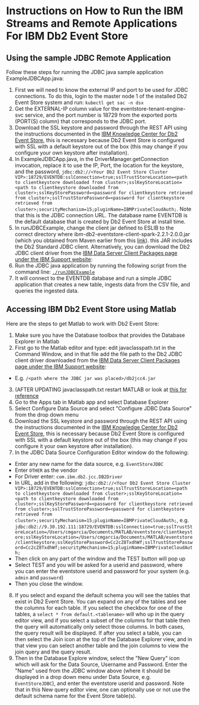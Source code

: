 # Instructions on How to Run the IBM Streams and Remote Applications For IBM Db2 Event Store

## Using the sample JDBC Remote Application

Follow these steps for running the JDBC java sample application ExampleJDBCApp.java:
1. First we will need to know the external IP and port to be used for JDBC connections. To do this, login to the master node 1 of the installed Db2 Event Store system and run: `kubectl get sac -n dsx`
2. Get the EXTERNAL-IP column value for the eventstore-tenant-engine-svc service, and the port number is 18729 from the exported ports (PORT(S) column) that corresponds to the JDBC port.
3. Download the SSL keystore and password through the REST API using the instructions documented in the [IBM Knowledge Center for Db2 Event Store](https://www.ibm.com/support/knowledgecenter/en/SSGNPV_2.0.0/develop/rest-api.html), this is necessary because Db2 Event Store is configured with SSL with a default keystore out of the box (this may change if you configure your own keystore after installation).
4. In ExampleJDBCApp.java, in the DriverManager.getConnection invocation, replace it to use the IP, Port, the location for the keystore, and the password, `jdbc:db2://<Your Db2 Event Store Cluster VIP>:18729/EVENTDB:sslConnection=true;sslTrustStoreLocation=<path to clientkeystore downloaded from cluster>;sslKeyStoreLocation=<path to clientkeystore downloaded from cluster>;sslKeyStorePassword=<password for clientkeystore retrieved from cluster>;sslTrustStorePassword=<password for clientkeystore retrieved from cluster>;securityMechanism=15;pluginName=IBMPrivateCloudAuth;`. Note that this is the JDBC connection URL. The database name EVENTDB is the default database that is created by Db2 Event Store at install time.
5. In runJDBCExample, change the client jar defined to ESLIB to the correct directory where ibm-db2-eventstore-client-spark-2.2.1-2.0.0.jar (which you obtained from Maven earlier from this [link](https://mvnrepository.com/artifact/com.ibm.event/ibm-db2-eventstore-client-spark-2.2.1)). this JAR includes the Db2 Standard JDBC client. Alternatively, you can download the Db2 JDBC client driver from the [IBM Data Server Client Packages page under the IBM Support website](https://www-01.ibm.com/support/docview.wss?uid=swg21385217):
6. Run the JDBC java application by running the following script from the command line: [`./runJDBCExample`](runJDBCExample)
7. It will connect to the EVENTDB database and run a simple JDBC application that creates a new table, ingests data from the CSV file, and queries the ingested data.

## Accessing IBM Db2 Event Store using Matlab

Here are the steps to get Matlab to work with Db2 Event Store:
1. Make sure you have the Database toolbox that provides the Database Explorer in Matlab
2. First go to the Matlab editor and type: edit javaclasspath.txt in the Command Window, and in that file add the file path to the Db2 JDBC client driver downloaded from the [IBM Data Server Client Packages page under the IBM Support website](https://www-01.ibm.com/support/docview.wss?uid=swg21385217):
  * E.g. `/<path where the JDBC jar was placed>/db2jcc4.jar`
3. (AFTER UPDATING javaclasspath.txt restart MATLAB or look at [this for reference](https://www.mathworks.com/matlabcentral/answers/103763-why-does-the-contents-of-javaclasspath-txt-not-get-added-to-the-static-class-path-when-i-double-clic)
4. Go to the Apps tab in Matlab app and select Database Explorer
5. Select Configure Data Source and select "Configure JDBC Data Source" from the drop down menu
6. Download the SSL keystore and password through the REST API using the instructions documented in the [IBM Knowledge Center for Db2 Event Store](https://www.ibm.com/support/knowledgecenter/en/SSGNPV_2.0.0/develop/rest-api.html), this is necessary because Db2 Event Store is configured with SSL with a default keystore out of the box (this may change if you configure it your own keystore after installation).
7. In the JDBC Data Source Configuration Editor window do the following:
  * Enter any new name for the data source, e.g. `EventStoreJDBC`
  * Enter `OTHER` as the vendor
  * For Driver enter: `com.ibm.db2.jcc.DB2Driver`
  * In URL, add in the following: `jdbc:db2://<Your Db2 Event Store Cluster VIP>:18729/EVENTDB:sslConnection=true;sslTrustStoreLocation=<path to clientkeystore downloaded from cluster>;sslKeyStoreLocation=<path to clientkeystore downloaded from cluster>;sslKeyStorePassword=<password for clientkeystore retrieved from cluster>;sslTrustStorePassword=<password for clientkeystore retrieved from cluster>;securityMechanism=15;pluginName=IBMPrivateCloudAuth;`, e.g. `jdbc:db2://9.30.192.111:18729/EVENTDB:sslConnection=true;sslTrustStoreLocation=/Users/cmgarcia/Documents/MATLAB/eventstore/clientkeystore;sslKeyStoreLocation=/Users/cmgarcia/Documents/MATLAB/eventstore/clientkeystore;sslKeyStorePassword=Cc2cZ8TxdhWf;sslTrustStorePassword=Cc2cZ8TxdhWf;securityMechanism=15;pluginName=IBMPrivateCloudAuth;`
  * Then click on any part of the window and the TEST button will pop up
  * Select TEST and you will be asked for a userid and password, where you can enter the eventstore userid and password for your system (e.g. `admin` and `password`)
  * Then you close the window. 
8. If you select and expand the default schema you will see the tables that exist in Db2 Event Store. You can expand on any of the tables and see the columns for each table. If you select the checkbox for one of the tables, a `select * from default.<tablename>` will who up in the query editor view, and if you select a subset of the columns for that table then the query will automatically only select those columns. In both cases, the query result will be displayed. If after you select a table, you can then select the Join icon at the top of the Database Explorer view, and in that view you can select another table and the join columns to view the join query and the query result.
9. Then in the Database Explore window, select the "New Query" icon which will ask for the Data Source, Username and Password. Enter the "Name" used from the JDBC window above (where it should be displayed in a drop down menu under Data Source, e.g. `EventStoreJDBC`), and enter the eventstore userid and password. Note that in this New query editor view, one can optionally use or not use the default schema name for the Event Store table(s).
